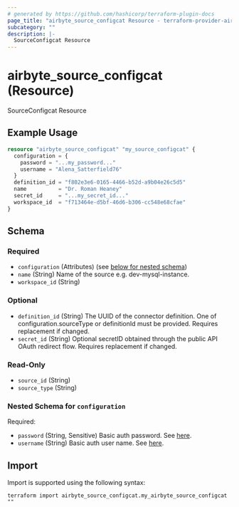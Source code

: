 ```yaml
---
# generated by https://github.com/hashicorp/terraform-plugin-docs
page_title: "airbyte_source_configcat Resource - terraform-provider-airbyte"
subcategory: ""
description: |-
  SourceConfigcat Resource
---
```


# airbyte_source_configcat (Resource)

SourceConfigcat Resource

## Example Usage

```terraform
resource "airbyte_source_configcat" "my_source_configcat" {
  configuration = {
    password = "...my_password..."
    username = "Alena_Satterfield76"
  }
  definition_id = "f802e3e6-0165-4466-b52d-a9b04e26c5d5"
  name          = "Dr. Roman Heaney"
  secret_id     = "...my_secret_id..."
  workspace_id  = "f713464e-d5bf-46d6-b306-cc548e68cfae"
}
```

<!-- schema generated by tfplugindocs -->
## Schema

### Required

- `configuration` (Attributes) (see [below for nested schema](#nestedatt--configuration))
- `name` (String) Name of the source e.g. dev-mysql-instance.
- `workspace_id` (String)

### Optional

- `definition_id` (String) The UUID of the connector definition. One of configuration.sourceType or definitionId must be provided. Requires replacement if changed.
- `secret_id` (String) Optional secretID obtained through the public API OAuth redirect flow. Requires replacement if changed.

### Read-Only

- `source_id` (String)
- `source_type` (String)

<a id="nestedatt--configuration"></a>
### Nested Schema for `configuration`

Required:

- `password` (String, Sensitive) Basic auth password. See <a href="https://api.configcat.com/docs/#section/Authentication">here</a>.
- `username` (String) Basic auth user name. See <a href="https://api.configcat.com/docs/#section/Authentication">here</a>.

## Import

Import is supported using the following syntax:

```shell
terraform import airbyte_source_configcat.my_airbyte_source_configcat ""
```
